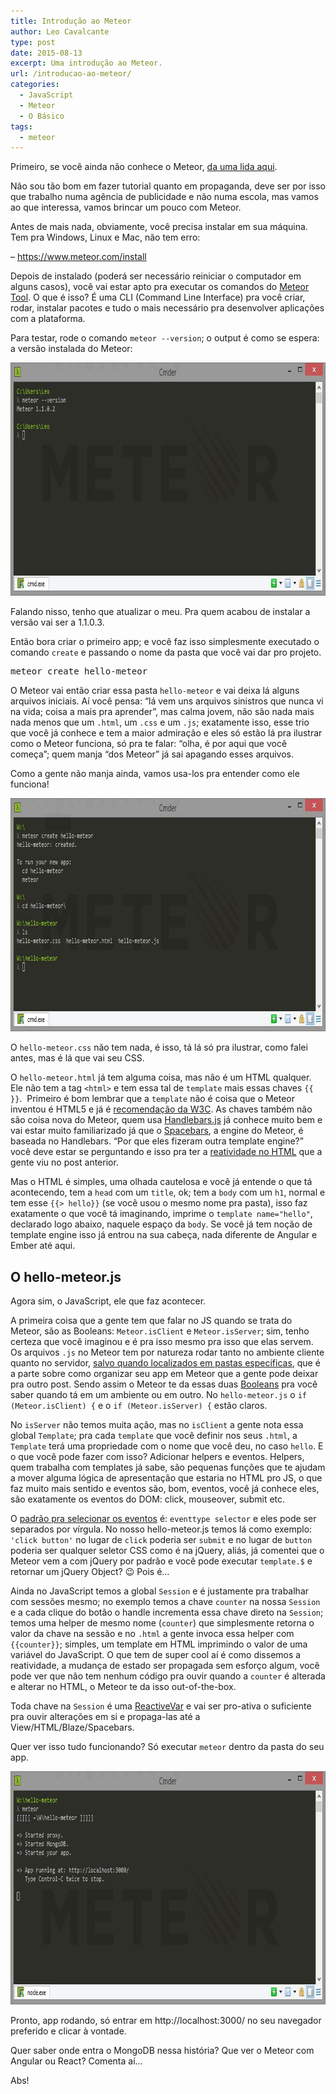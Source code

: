 ```yaml
---
title: Introdução ao Meteor
author: Leo Cavalcante
type: post
date: 2015-08-13
excerpt: Uma introdução ao Meteor.
url: /introducao-ao-meteor/
categories:
  - JavaScript
  - Meteor
  - O Básico
tags:
  - meteor
---
```


Primeiro, se você ainda não conhece o Meteor, <a href="http://tableless.com.br/apresentando-meteor/" target="_blank">da uma lida aqui</a>.

Não sou tão bom em fazer tutorial quanto em propaganda, deve ser por isso que trabalho numa agência de publicidade e não numa escola, mas vamos ao que interessa, vamos brincar um pouco com Meteor.

Antes de mais nada, obviamente, você precisa instalar em sua máquina. Tem pra Windows, Linux e Mac, não tem erro:
  
&#8211; <a href="https://www.meteor.com/install" target="_blank">https://www.meteor.com/install</a>

Depois de instalado (poderá ser necessário reiniciar o computador em alguns casos), você vai estar apto pra executar os comandos do <a href="https://www.meteor.com/tool" target="_blank">Meteor Tool</a>. O que é isso? É uma CLI (Command Line Interface) pra você criar, rodar, instalar pacotes e tudo o mais necessário pra desenvolver aplicações com a plataforma.

Para testar, rode o comando `meteor --version`; o output é como se espera: a versão instalada do Meteor:

[<img class="alignnone size-full wp-image-50696" src="https://raw.githubusercontent.com/diegoeis/tableless-static-images/master/2015/08/meter-version.jpg" alt="meter--version" width="805" height="373" />][1]

Falando nisso, tenho que atualizar o meu. Pra quem acabou de instalar a versão vai ser a 1.1.0.3.

Então bora criar o primeiro app; e você faz isso simplesmente executado o comando `create` e passando o nome da pasta que você vai dar pro projeto.

<pre class="lang-bash">meteor create hello-meteor</pre>

O Meteor vai então criar essa pasta `hello-meteor` e vai deixa lá alguns arquivos iniciais. Aí você pensa: &#8220;lá vem uns arquivos sinistros que nunca vi na vida; coisa a mais pra aprender&#8221;, mas calma jovem, não são nada mais nada menos que um `.html`, um `.css` e um `.js`; exatamente isso, esse trio que você já conhece e tem a maior admiração e eles só estão lá pra ilustrar como o Meteor funciona, só pra te falar: &#8220;olha, é por aqui que você começa&#8221;; quem manja &#8220;dos Meteor&#8221; já sai apagando esses arquivos.

Como a gente não manja ainda, vamos usa-los pra entender como ele funciona!

[<img class="alignnone size-full wp-image-50701" src="https://raw.githubusercontent.com/diegoeis/tableless-static-images/master/2015/08/hellometeor.jpg" alt="hellometeor" width="805" height="373" />][2]

O `hello-meteor.css` não tem nada, é isso, tá lá só pra ilustrar, como falei antes, mas é lá que vai seu CSS.

O `hello-meteor.html` já tem alguma coisa, mas não é um HTML qualquer. Ele não tem a tag `<html>` e tem essa tal de `template` mais essas chaves `{{ }}`.  Primeiro é bom lembrar que a `template` não é coisa que o Meteor inventou é HTML5 e já é [recomendação da W3C](http://www.w3.org/TR/html5/scripting-1.html#the-template-element). As chaves também não são coisa nova do Meteor, quem usa [Handlebars.js](http://handlebarsjs.com/) já conhece muito bem e vai estar muito familiarizado já que o [Spacebars](https://atmospherejs.com/meteor/spacebars), a engine do Meteor, é baseada no Handlebars. &#8220;Por que eles fizeram outra template engine?&#8221; você deve estar se perguntando e isso pra ter a [reatividade no HTML](http://docs.meteor.com/#/full/livehtmltemplates) que a gente viu no post anterior.

Mas o HTML é simples, uma olhada cautelosa e você já entende o que tá acontecendo, tem a `head` com um `title`, ok; tem a `body` com um `h1`, normal e tem esse `{{> hello}}` (se você usou o mesmo nome pra pasta), isso faz exatamente o que você tá imaginando, imprime o `template name="hello"`, declarado logo abaixo, naquele espaço da `body`. Se você já tem noção de template engine isso já entrou na sua cabeça, nada diferente de Angular e Ember até aqui.

## O hello-meteor.js

Agora sim, o JavaScript, ele que faz acontecer.

A primeira coisa que a gente tem que falar no JS quando se trata do Meteor, são as Booleans: `Meteor.isClient` e `Meteor.isServer`; sim, tenho certeza que você imaginou e é pra isso mesmo pra isso que elas servem. Os arquivos `.js` no Meteor tem por natureza rodar tanto no ambiente cliente quanto no servidor, <a href="http://docs.meteor.com/#/full/structuringyourapp" target="_blank">salvo quando localizados em pastas específicas</a>, que é a parte sobre como organizar seu app em Meteor que a gente pode deixar pra outro post. Sendo assim o Meteor te da essas duas <a href="https://developer.mozilla.org/en-US/docs/Web/JavaScript/Reference/Global_Objects/Boolean" target="_blank">Booleans</a> pra você saber quando tá em um ambiente ou em outro. No `hello-meteor.js` o `if (Meteor.isClient) {` e o `if (Meteor.isServer) {` estão claros.

No `isServer` não temos muita ação, mas no `isClient` a gente nota essa global `Template`; pra cada `template` que você definir nos seus `.html`, a `Template` terá uma propriedade com o nome que você deu, no caso `hello`. E o que você pode fazer com isso? Adicionar helpers e eventos. Helpers, quem trabalha com templates já sabe, são pequenas funções que te ajudam a mover alguma lógica de apresentação que estaria no HTML pro JS, o que faz muito mais sentido e eventos são, bom, eventos, você já conhece eles, são exatamente os eventos do DOM: click, mouseover, submit etc.

O <a href="http://docs.meteor.com/#/full/eventmaps" target="_blank">padrão pra selecionar os eventos</a> é: `eventtype selector` e eles pode ser separados por vírgula. No nosso hello-meteor.js temos lá como exemplo: `'click button'` no lugar de `click` poderia ser `submit` e no lugar de `button` poderia ser qualquer seletor CSS como é na jQuery, aliás, já comentei que o Meteor vem a com jQuery por padrão e você pode executar `template.$` e retornar um jQuery Object? 😉 Pois é&#8230;

Ainda no JavaScript temos a global `Session` e é justamente pra trabalhar com sessões mesmo; no exemplo temos a chave `counter` na nossa `Session` e a cada clique do botão o handle incrementa essa chave direto na `Session`; temos uma helper de mesmo nome (`counter`) que simplesmente retorna o valor da chave na sessão e no `.html` a gente invoca essa helper com `{{counter}}`; simples, um template em HTML imprimindo o valor de uma variável do JavaScript. O que tem de super cool aí é como dissemos a reatividade, a mudança de estado ser propagada sem esforço algum, você pode ver que não tem nenhum código pra ouvir quando a `counter` é alterada e alterar no HTML, o Meteor te da isso out-of-the-box.

Toda chave na `Session` é uma <a href="http://docs.meteor.com/#/full/reactivevar" target="_blank">ReactiveVar</a> e vai ser pro-ativa o suficiente pra ouvir alterações em si e propaga-las até a View/HTML/Blaze/Spacebars.

Quer ver isso tudo funcionando? Só executar `meteor` dentro da pasta do seu app.

[<img class="alignnone size-full wp-image-50707" src="https://raw.githubusercontent.com/diegoeis/tableless-static-images/master/2015/08/runnnign.jpg" alt="running" width="805" height="373" />][3]

Pronto, app rodando, só entrar em http://localhost:3000/ no seu navegador preferido e clicar à vontade.

Quer saber onde entra o MongoDB nessa história? Que ver o Meteor com Angular ou React? Comenta aí&#8230;

Abs!

 [1]: https://raw.githubusercontent.com/diegoeis/tableless-static-images/master/2015/08/meter-version.jpg
 [2]: https://raw.githubusercontent.com/diegoeis/tableless-static-images/master/2015/08/hellometeor.jpg
 [3]: https://raw.githubusercontent.com/diegoeis/tableless-static-images/master/2015/08/runnnign.jpg